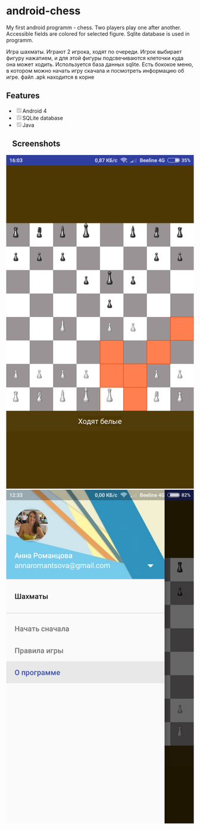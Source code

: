 # android-chess
My first android programm - chess. Two players play one after another. Accessible fields are colored for selected figure. Sqlite database is used in programm.

Игра шахматы. Играют 2 игрока, ходят по очереди. Игрок выбирает фигуру нажатием,
и для этой фигуры подсвечиваются клеточки куда она может ходить. 
Используется база данных sqlite. Есть бококое меню, в котором можно начать игру скачала и посмотреть информацию об игре.
файл .apk находится в корне 
<h2>Features</h2>
<ul class="contains-task-list">
<li class="task-list-item"><input type="checkbox" class="task-list-item-checkbox" checked="" disabled="">Android 4</li>
<li class="task-list-item"><input type="checkbox" class="task-list-item-checkbox" checked="" disabled="">SQLite database</li>
<li class="task-list-item"><input type="checkbox" class="task-list-item-checkbox" checked="" disabled="">Java</li>
</ul>
<h2><a id="user-content-screenshot" class="anchor" href="#screenshot" aria-hidden="true"><svg aria-hidden="true" class="octicon octicon-link" height="16" version="1.1" viewBox="0 0 16 16" width="16"></svg></a>Screenshots</h2>
<p><a href="/scr2.png" target="_blank"><img src="/scr2.png" style="max-width:100%;"></a>
<a href="/scr1.png" target="_blank"><img src="/scr1.png" style="max-width:100%;"></a></p>
